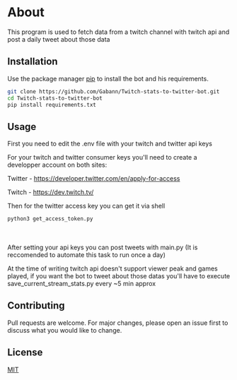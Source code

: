 # About

This program is used to fetch data from a twitch channel with twitch api and post a daily tweet about those data

## Installation

Use the package manager [pip](https://pip.pypa.io/en/stable/) to install the bot and his requirements.

```bash
git clone https://github.com/Gabann/Twitch-stats-to-twitter-bot.git
cd Twitch-stats-to-twitter-bot
pip install requirements.txt 
```

## Usage

First you need to edit the .env file with your twitch and twitter api keys

For your twitch and twitter consumer keys you'll need to create a developper account on both sites: 

Twitter - https://developer.twitter.com/en/apply-for-access

Twitch - https://dev.twitch.tv/
 
Then for the twitter access key you can get it via shell

```bash
python3 get_access_token.py
```

<br/><br/>
After setting your api keys you can post tweets with main.py (It is reccomended to automate this task to run once a day)

At the time of writing twitch api doesn't support viewer peak and games played, if you want the bot to tweet about those datas you'll have to execute save_current_stream_stats.py every ~5 min approx

## Contributing
Pull requests are welcome. For major changes, please open an issue first to discuss what you would like to change.

## License
[MIT](https://choosealicense.com/licenses/mit/)

